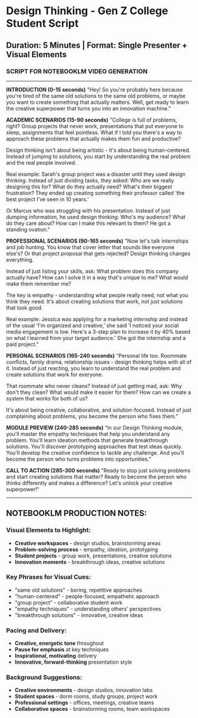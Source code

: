 # Design Thinking - Gen Z College Student Script

## Duration: 5 Minutes | Format: Single Presenter + Visual Elements

### SCRIPT FOR NOTEBOOKLM VIDEO GENERATION

---

**INTRODUCTION (0-15 seconds)**
"Hey! So you're probably here because you're tired of the same old solutions to the same old problems, or maybe you want to create something that actually matters. Well, get ready to learn the creative superpower that turns you into an innovation machine."

**ACADEMIC SCENARIOS (15-90 seconds)**
"College is full of problems, right? Group projects that never work, presentations that put everyone to sleep, assignments that feel pointless. What if I told you there's a way to approach these problems that actually makes them fun and productive?

Design thinking isn't about being artistic - it's about being human-centered. Instead of jumping to solutions, you start by understanding the real problem and the real people involved.

Real example: Sarah's group project was a disaster until they used design thinking. Instead of just dividing tasks, they asked: Who are we really designing this for? What do they actually need? What's their biggest frustration? They ended up creating something their professor called 'the best project I've seen in 10 years.'

Or Marcus who was struggling with his presentation. Instead of just dumping information, he used design thinking: Who's my audience? What do they care about? How can I make this relevant to them? He got a standing ovation."

**PROFESSIONAL SCENARIOS (90-165 seconds)**
"Now let's talk internships and job hunting. You know that cover letter that sounds like everyone else's? Or that project proposal that gets rejected? Design thinking changes everything.

Instead of just listing your skills, ask: What problem does this company actually have? How can I solve it in a way that's unique to me? What would make them remember me?

The key is empathy - understanding what people really need, not what you think they need. It's about creating solutions that work, not just solutions that look good.

Real example: Jessica was applying for a marketing internship and instead of the usual 'I'm organized and creative,' she said 'I noticed your social media engagement is low. Here's a 3-step plan to increase it by 40% based on what I learned from your target audience.' She got the internship and a paid project."

**PERSONAL SCENARIOS (165-240 seconds)**
"Personal life too. Roommate conflicts, family drama, relationship issues - design thinking helps with all of it. Instead of just reacting, you learn to understand the real problem and create solutions that work for everyone.

That roommate who never cleans? Instead of just getting mad, ask: Why don't they clean? What would make it easier for them? How can we create a system that works for both of us?

It's about being creative, collaborative, and solution-focused. Instead of just complaining about problems, you become the person who fixes them."

**MODULE PREVIEW (240-285 seconds)**
"In our Design Thinking module, you'll master the empathy techniques that help you understand any problem. You'll learn ideation methods that generate breakthrough solutions. You'll discover prototyping approaches that test ideas quickly. You'll develop the creative confidence to tackle any challenge. And you'll become the person who turns problems into opportunities."

**CALL TO ACTION (285-300 seconds)**
"Ready to stop just solving problems and start creating solutions that matter? Ready to become the person who thinks differently and makes a difference? Let's unlock your creative superpower!"

---

## NOTEBOOKLM PRODUCTION NOTES:

### Visual Elements to Highlight:
- **Creative workspaces** - design studios, brainstorming areas
- **Problem-solving process** - empathy, ideation, prototyping
- **Student projects** - group work, presentations, creative solutions
- **Innovation moments** - breakthrough ideas, creative solutions

### Key Phrases for Visual Cues:
- "same old solutions" - boring, repetitive approaches
- "human-centered" - people-focused, empathetic approach
- "group project" - collaborative student work
- "empathy techniques" - understanding others' perspectives
- "breakthrough solutions" - innovative, creative ideas

### Pacing and Delivery:
- **Creative, energetic tone** throughout
- **Pause for emphasis** at key techniques
- **Inspirational, motivating** delivery
- **Innovative, forward-thinking** presentation style

### Background Suggestions:
- **Creative environments** - design studios, innovation labs
- **Student spaces** - dorm rooms, study groups, project work
- **Professional settings** - offices, meetings, creative teams
- **Collaborative spaces** - brainstorming rooms, team workspaces





